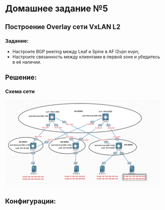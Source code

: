 # Домашнее задание №5
## Построение Overlay сети VxLAN L2

### Задание:
- Настроите BGP peering между Leaf и Spine в AF l2vpn evpn;
- Настроите связанность между клиентами в первой зоне и убедитесь в её наличии.

## Решение:

### Схема сети
![](img/Schema_VxLAN_L2.png)

## Конфигурации: